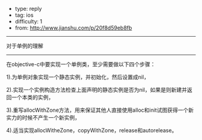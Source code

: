 - type: reply
- tag: ios
- difficulty:  1
- from: http://www.jianshu.com/p/20f8d59eb8fb

--------

对于单例的理解

---------

在objective-c中要实现一个单例类，至少需要做以下四个步骤：

1).为单例对象实现一个静态实例，并初始化，然后设置成nil，

2).实现一个实例构造方法检查上面声明的静态实例是否为nil，如果是则新建并返回一个本类的实例，

3).重写allocWithZone方法，用来保证其他人直接使用alloc和init试图获得一个新实力的时候不产生一个新实例，

4).适当实现allocWitheZone，copyWithZone，release和autorelease。
